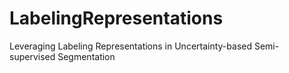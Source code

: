 # LabelingRepresentations
Leveraging Labeling Representations in Uncertainty-based Semi-supervised Segmentation
